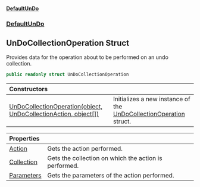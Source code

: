 #### [DefaultUnDo](DefaultUnDo.md 'DefaultUnDo')
### [DefaultUnDo](DefaultUnDo.md#DefaultUnDo 'DefaultUnDo')

## UnDoCollectionOperation Struct

Provides data for the operation about to be performed on an undo collection.

```csharp
public readonly struct UnDoCollectionOperation
```

| Constructors | |
| :--- | :--- |
| [UnDoCollectionOperation(object, UnDoCollectionAction, object[])](UnDoCollectionOperation.UnDoCollectionOperation(object,UnDoCollectionAction,object[]).md 'DefaultUnDo.UnDoCollectionOperation.UnDoCollectionOperation(object, DefaultUnDo.UnDoCollectionAction, object[])') | Initializes a new instance of the [UnDoCollectionOperation](UnDoCollectionOperation.md 'DefaultUnDo.UnDoCollectionOperation') struct. |

| Properties | |
| :--- | :--- |
| [Action](UnDoCollectionOperation.Action.md 'DefaultUnDo.UnDoCollectionOperation.Action') | Gets the action performed. |
| [Collection](UnDoCollectionOperation.Collection.md 'DefaultUnDo.UnDoCollectionOperation.Collection') | Gets the collection on which the action is performed. |
| [Parameters](UnDoCollectionOperation.Parameters.md 'DefaultUnDo.UnDoCollectionOperation.Parameters') | Gets the parameters of the action performed. |
